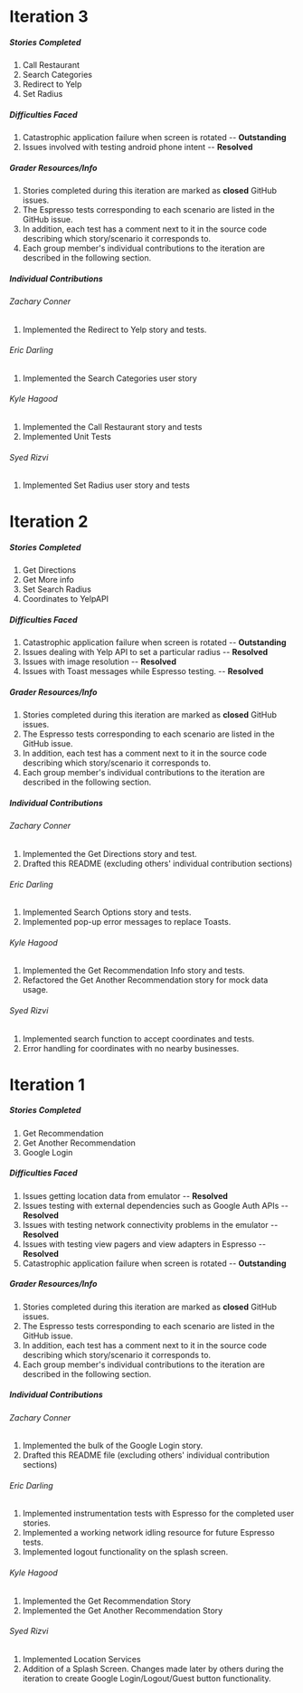 Iteration 3
======

##### Stories Completed
1. Call Restaurant
2. Search Categories
3. Redirect to Yelp
4. Set Radius

##### Difficulties Faced
1. Catastrophic application failure when screen is rotated -- **Outstanding**
2. Issues involved with testing android phone intent -- **Resolved**

##### Grader Resources/Info
1. Stories completed during this iteration are marked as **closed** GitHub issues.
2. The Espresso tests corresponding to each scenario are listed in the GitHub issue.
3. In addition, each test has a comment next to it in the source code describing which story/scenario it corresponds to.
4. Each group member's individual contributions to the iteration are described in the following section.

##### Individual Contributions
###### Zachary Conner
1. Implemented the Redirect to Yelp story and tests.

###### Eric Darling
1. Implemented the Search Categories user story

###### Kyle Hagood
1. Implemented the Call Restaurant story and tests
2. Implemented Unit Tests

###### Syed Rizvi
1. Implemented Set Radius user story and tests

Iteration 2
======

##### Stories Completed
1. Get Directions
2. Get More info
3. Set Search Radius
4. Coordinates to YelpAPI

##### Difficulties Faced
1. Catastrophic application failure when screen is rotated -- **Outstanding**
2. Issues dealing with Yelp API to set a particular radius -- **Resolved**
3. Issues with image resolution -- **Resolved**
4. Issues with Toast messages while Espresso testing. -- **Resolved**

##### Grader Resources/Info
1. Stories completed during this iteration are marked as **closed** GitHub issues.
2. The Espresso tests corresponding to each scenario are listed in the GitHub issue.
3. In addition, each test has a comment next to it in the source code describing which story/scenario it corresponds to.
4. Each group member's individual contributions to the iteration are described in the following section.

##### Individual Contributions
###### Zachary Conner
1. Implemented the Get Directions story and test.
2. Drafted this README (excluding others' individual contribution sections)

###### Eric Darling
1. Implemented Search Options story and tests.
2. Implemented pop-up error messages to replace Toasts.

###### Kyle Hagood
1. Implemented the Get Recommendation Info story and tests.
2. Refactored the Get Another Recommendation story for mock data usage.

###### Syed Rizvi
1. Implemented search function to accept coordinates and tests.
2. Error handling for coordinates with no nearby businesses.


Iteration 1
======

##### Stories Completed
1. Get Recommendation
2. Get Another Recommendation
3. Google Login

##### Difficulties Faced
1. Issues getting location data from emulator -- **Resolved**
2. Issues testing with external dependencies such as Google Auth APIs -- **Resolved**
3. Issues with testing network connectivity problems in the emulator -- **Resolved**
4. Issues with testing view pagers and view adapters in Espresso -- **Resolved**
5. Catastrophic application failure when screen is rotated -- **Outstanding**

##### Grader Resources/Info
1. Stories completed during this iteration are marked as **closed** GitHub issues.
2. The Espresso tests corresponding to each scenario are listed in the GitHub issue.
3. In addition, each test has a comment next to it in the source code describing which story/scenario it corresponds to.
4. Each group member's individual contributions to the iteration are described in the following section.

##### Individual Contributions
###### Zachary Conner
1. Implemented the bulk of the Google Login story.
2. Drafted this README file (excluding others' individual contribution sections)

###### Eric Darling
1. Implemented instrumentation tests with Espresso for the completed user stories.
2. Implemented a working network idling resource for future Espresso tests.
3. Implemented logout functionality on the splash screen.

###### Kyle Hagood
1. Implemented the Get Recommendation Story
2. Implemented the Get Another Recommendation Story

###### Syed Rizvi
1. Implemented Location Services
2. Addition of a Splash Screen. Changes made later by others during the iteration to create Google Login/Logout/Guest button functionality.
